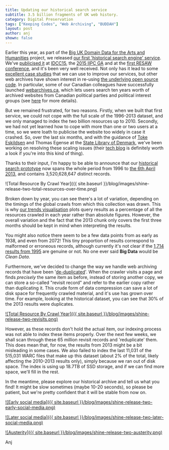 ```yaml
---
title: Updating our historical search service
subtitle: 3.5 billion fragments of UK web history.
category: Digital Preservation
tags: ["Keeping Codes", "Web Archiving", "BUDDAH"]
layout: post
author: anj
shown: false
---
```


Earlier this year, as part of the [Big UK Domain Data for the Arts and Humanities][1] project, we released [our first 'historical search engine' service][2]. We've [publicised it][3] at [IDCC15][4], the [2015 IIPC GA][5] and at the [first RESAW conference][6], and it's been very well received. Not only has it lead to some [excellent case studies][7] that we can use to improve our services, but other web archives have shown interest in re-using [the underlying open source code][8]. In particular, some of our Canadian colleagues have successfully launched [webarchives.ca][9], which lets users search ten years worth of archived websites from Canadian political parties and political interest groups (see [here][10] for more details). 

But we remained frustrated, for two reasons. Firstly, when we built that first service, we could not cope with the full scale of the 1996-2013 dataset, and we only managed to index the two billion resources up to 2010. Secondly, we had not yet learned how to cope with more than one or two users at a time, so we were loath to publicise the website too widely in case it crashed. So, over the last six months, and with the guidance of [Toke Eskildsen][11] and Thomas Egense at the [State Library of Denmark][13], we've been working on resolving these scaling issues (their [tech blog][14] is definitely worth a look if you're into this kind of thing).

Thanks to their input, I'm happy to be able to announce that our [historical search prototype][15] now spans the whole period from 1996 to [the 6th April 2013][16], and contains 3,520,628,647 distinct records.

![Total Resource By Crawl Year]({{ site.baseurl }}/blog/images/shine-release-two-total-resources-over-time.png)

Broken down by year, you can see there's a lot of variation, depending on the timings of the global crawls from which this collection was drawn. This is why [our trends visualisation][15] plots query results as a percentage of all the resources crawled in each year rather than absolute figures. However, the overall variation and the fact that the 2013 chunk only covers the first three months should be kept in mind when interpreting the results.

You might also notice there seem to be a few data points from as early as 1938, and even from 2072! This tiny proportion of results correspond to malformed or erroneous records, although currently it's not clear if the [1,714 results from 1995][17] are genuine or not. No one ever said **Big Data** would be *Clean Data*.

Furthermore, we've decided to change the way we handle web archiving records that have been '[de-duplicated][18]'. When the crawler visits a page and finds *precisely* the same item as before, instead of storing another copy, we can store a so-called "revisit record" and refer to the earlier copy rather than duplicating it. This crude form of data compression can save a lot of disk space for frequently crawled material, and it's use has grown over time. For example, looking at the historical dataset, you can see that 30% of the 2013 results were duplicates.

[![Total Resource By Crawl Year]({{ site.baseurl }}/blog/images/shine-release-two-revisits.png)](https://www.webarchive.org.uk/shine/graph?query=record_type:%22revisit%22)

However, as these records don't hold the actual item, our indexing process was not able to index these items properly. Over the next few weeks, we shall scan through these 65 million revisit records and 'reduplicate' them. This does mean that, for now, the results from 2013 might be a bit misleading in some cases. We also failed to index the last 11,031 of the 515,031 WARC files that make up this dataset (about 2% of the total, likely affecting the 2010-2013 results only), simply because we ran out of disk space. The index is using up 18.7TB of SSD storage, and if we can find more space, we'll fill in the rest.

In the meantime, please explore our historical archive and tell us what you find! It might be slow sometimes (maybe 10-20 seconds), so please be patient, but we're pretty confident that it will be stable from now on.

[![Early social media]({{ site.baseurl }}/blog/images/shine-release-two-early-social-media.png)](https://www.webarchive.org.uk/shine/graph?query=%22geocities%22%2C%22friendster%22%2C%22orkut%22&year_start=1996&year_end=2013&action=update)

[![Later social media]({{ site.baseurl }}/blog/images/shine-release-two-later-social-media.png)](https://www.webarchive.org.uk/shine/graph?query=%22myspace%22%2C%22facebook%22%2C%22twitter%22&year_start=1996&year_end=2013&action=update)

[![Austerity]({{ site.baseurl }}/blog/images/shine-release-two-austerity.png)](https://www.webarchive.org.uk/shine/graph?query=%28%22sub-prime%22+OR+%22subprime%22%29+AND+mortgage%2C+austerity+NOT+domain%3Amotorbooks.co.uk%2C+%22financial+crisis%22&year_start=1996&year_end=2013&action=update)

Anj


[1]: http://buddah.projects.history.ac.uk/
[2]: http://britishlibrary.typepad.co.uk/webarchive/2015/02/building-a-historical-search-engine-is-no-easy-thing.html
[3]: britishlibrary.typepad.co.uk/webarchive/2015/06/towards-a-macroscope-for-uk-web-history.html
[4]: http://www.dcc.ac.uk/events/idcc15/programme-presentations
[5]: http://netpreserve.org/general-assembly/2015/overview
[6]: http://events.netlab.dk/conference/index.php/resaw/june2015
[7]: http://buddah.projects.history.ac.uk/2015/07/09/project-case-studies-now-available/
[8]: https://github.com/ukwa/shine
[9]: http://webarchives.ca/
[10]: http://webarchives.ca/about/
[11]: https://twitter.com/TokeEskildsen
[12]: https://twitter.com/thomasegense
[13]: https://en.statsbiblioteket.dk/
[14]: https://sbdevel.wordpress.com/
[15]: https://www.webarchive.org.uk/shine/graph
[16]: http://www.bl.uk/catalogues/search/non-print_legal_deposit.html#april
[17]: https://www.webarchive.org.uk/shine/search?query=*:*&tab=results&action=search&facet.in.crawl_year=%221995%22
[18]: https://iipc.github.io/warc-specifications/specifications/warc-deduplication/recording-arbitrary-duplicates-1.0/
